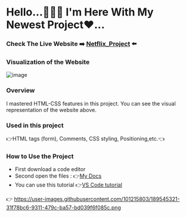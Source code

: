# Hello...🙋🏻‍♂️ I'm Here With My Newest Project❤...
### Check The Live Website :arrow_right: [Netflix_Project](https://muka6363.github.io/PROJELER_MK/3.Netflix/index.html) :arrow_left:
### Visualization of the Website
![image](https://user-images.githubusercontent.com/101215803/189545321-31f78bc6-9311-479c-ba57-bd039f6f085c.png)




### Overview
I mastered HTML-CSS features in this project. You can see the visual representation of the website above.
### Used in this project
:point_right:HTML tags (form), Comments, CSS styling, Positioning,etc.:point_left:
### How to Use the Project
+ First download a code editor
+ Second open the files : :point_right:[My Docs](https://muka6363.github.io/PROJELER_MK/3.Netflix/index.html)
+ You can use this tutorial :point_right:[VS Code tutorial](https://www.youtube.com/watch?v=fJEbVCrEMSE)

:point_right: https://user-images.githubusercontent.com/101215803/189545321-31f78bc6-9311-479c-ba57-bd039f6f085c.png

